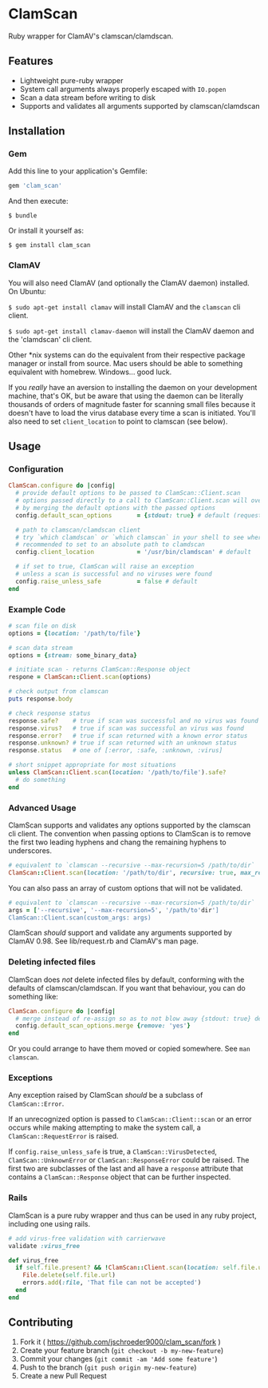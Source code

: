 # ClamScan

Ruby wrapper for ClamAV's clamscan/clamdscan.

## Features

* Lightweight pure-ruby wrapper
* System call arguments always properly escaped with `IO.popen`
* Scan a data stream before writing to disk
* Supports and validates all arguments supported by clamscan/clamdscan

## Installation

### Gem

Add this line to your application's Gemfile:

```ruby
gem 'clam_scan'
```

And then execute:

    $ bundle

Or install it yourself as:

    $ gem install clam_scan

### ClamAV

You will also need ClamAV (and optionally the ClamAV daemon) installed.  On Ubuntu:

`$ sudo apt-get install clamav` will install ClamAV and the `clamscan` cli client.

`$ sudo apt-get install clamav-daemon` will install the ClamAV daemon and the 'clamdscan' cli client.

Other *nix systems can do the equivalent from their respective package manager or install from source.  Mac users should be able to something equivalent with homebrew.  Windows... good luck.

If you _really_ have an aversion to installing the daemon on your development machine, that's OK, but be aware that using the daemon can be literally thousands of orders of magnitude faster for scanning small files because it doesn't have to load the virus database every time a scan is initiated.  You'll also need to set `client_location` to point to clamscan (see below).

## Usage

### Configuration

```ruby
ClamScan.configure do |config|
  # provide default options to be passed to ClamScan::Client.scan
  # options passed directly to a call to ClamScan::Client.scan will override these
  # by merging the default options with the passed options
  config.default_scan_options       = {stdout: true} # default (request all output to be sent to STDOUT so it can be captured)

  # path to clamscan/clamdscan client
  # try `which clamdscan` or `which clamscan` in your shell to see where you should point this to
  # recommended to set to an absolute path to clamdscan
  config.client_location            = '/usr/bin/clamdscan' # default

  # if set to true, ClamScan will raise an exception
  # unless a scan is successful and no viruses were found
  config.raise_unless_safe          = false # default
end
```

### Example Code

```ruby
# scan file on disk
options = {location: '/path/to/file'}

# scan data stream
options = {stream: some_binary_data}

# initiate scan - returns ClamScan::Response object
respone = ClamScan::Client.scan(options)

# check output from clamscan
puts response.body

# check response status
response.safe?    # true if scan was successful and no virus was found
response.virus?   # true if scan was successful an virus was found
response.error?   # true if scan returned with a known error status
response.unknown? # true if scan returned with an unknown status
response.status   # one of [:error, :safe, :unknown, :virus]

# short snippet appropriate for most situations
unless ClamScan::Client.scan(location: '/path/to/file').safe?
  # do something
end
```

### Advanced Usage

ClamScan supports and validates any options supported by the clamscan cli client.  The convention when passing options to ClamScan is to remove the first two leading hyphens and chang the remaining hyphens to underscores.

```ruby
# equivalent to `clamscan --recursive --max-recursion=5 /path/to/dir`
ClamScan::Client.scan(location: '/path/to/dir', recursive: true, max_recursion: 5)
```

You can also pass an array of custom options that will not be validated.

```ruby
# equivalent to `clamscan --recursive --max-recursion=5 /path/to/dir`
args = ['--recursive', '--max-recursion=5', '/path/to'dir']
ClamScan::Client.scan(custom_args: args)
```

ClamScan _should_ support and validate any arguments supported by ClamAV 0.98.  See lib/request.rb and ClamAV's man page.

### Deleting infected files

ClamScan does _not_ delete infected files by default, conforming with the defaults of clamscan/clamdscan.  If you want that behaviour, you can do something like:

```ruby
ClamScan.configure do |config|
  # merge instead of re-assign so as to not blow away {stdout: true} default
  config.default_scan_options.merge {remove: 'yes'}
end
```

Or you could arrange to have them moved or copied somewhere.  See `man clamscan`.

### Exceptions

Any exception raised by ClamScan _should_ be a subclass of `ClamScan::Error`.

If an unrecognized option is passed to `ClamScan::Client::scan` or an error occurs while making attempting to make the system call, a `ClamScan::RequestError` is raised.

If `config.raise_unless_safe` is true, a `ClamScan::VirusDetected`, `ClamScan::UnknownError` or `ClamScan::ResponseError` could be raised.  The first two are subclasses of the last and all have a `response` attribute that contains a `ClamScan::Response` object that can be further inspected.

### Rails

ClamScan is a pure ruby wrapper and thus can be used in any ruby project, including one using rails.

```ruby
# add virus-free validation with carrierwave
validate :virus_free

def virus_free
  if self.file.present? && !ClamScan::Client.scan(location: self.file.url).safe?
    File.delete(self.file.url)
    errors.add(:file, 'That file can not be accepted')
  end
end
```

## Contributing

1. Fork it ( https://github.com/jschroeder9000/clam_scan/fork )
2. Create your feature branch (`git checkout -b my-new-feature`)
3. Commit your changes (`git commit -am 'Add some feature'`)
4. Push to the branch (`git push origin my-new-feature`)
5. Create a new Pull Request
